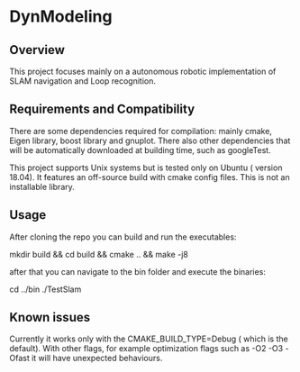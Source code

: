 # DynModeling

## Overview
This project focuses mainly on a autonomous robotic implementation of SLAM navigation and Loop recognition.
## Requirements and Compatibility
There are some dependencies required for compilation: mainly cmake, Eigen library, boost library and gnuplot.
There also other dependencies that will be automatically downloaded at building time, such as googleTest.

This project supports Unix systems but is tested only on Ubuntu ( version 18.04).
It features an off-source build with cmake config files.
This is not an installable library.

## Usage
After cloning the repo you can build and run the executables:

mkdir build && cd build && cmake .. && make -j8

after that you can navigate to the bin folder and execute the binaries:

cd ../bin
./TestSlam

## Known issues
Currently it works only with the CMAKE\_BUILD\_TYPE=Debug ( which is the default).
With other flags, for example optimization flags such as -O2 -O3 -Ofast it will have unexpected behaviours.


